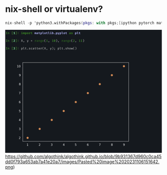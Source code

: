 # nix-shell or virtualenv?
```nix
nix-shell -p 'python3.withPackages(pkgs: with pkgs;[ipython pytorch matplotlib itermplot])' --command 'MPLBACKEND="module://itermplot" ITERMPLOT=rv ipython'
```
![iterm plotting](https://github.com/algothink/algothink.github.io/blob/9b931367d960c0ca45dd0f793a653ab7a41e20a7/images/Pasted%20image%2020231106151642.png)https://github.com/algothink/algothink.github.io/blob/9b931367d960c0ca45dd0f793a653ab7a41e20a7/images/Pasted%20image%2020231106151642.png)
